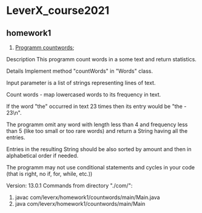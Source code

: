 # LeverX_course2021

## homework1

1. [Programm countwords](https://github.com/lipik75/LeverX_course2021/tree/master/src/main/java/com/leverx/homework1/countwords);

Description
This programm count words in a some text and return statistics.

Details
Implement  method "countWords" in "Words" class.

Input parameter is a list of strings representing lines of text.

Count words - map lowercased words to its frequency in text.

If the word "the" occurred in text 23 times then its entry would be "the - 23\n".

The programm omit any word with length less than 4 and frequency less than 5 (like too small or too rare words) and return a String having all the entries.

Entries in the resulting String should be also sorted by amount and then in alphabetical order if needed.

The programm may not use conditional statements and cycles in your code (that is right, no if, for, while, etc.))

Version: 13.0.1
Commands from directory "./com/":

1) javac com/leverx/homework1/countwords/main/Main.java
2) java com/leverx/homework1/countwords/main/Main
